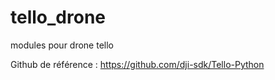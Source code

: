 # tello_drone
modules pour drone tello

Github de référence : 
https://github.com/dji-sdk/Tello-Python
